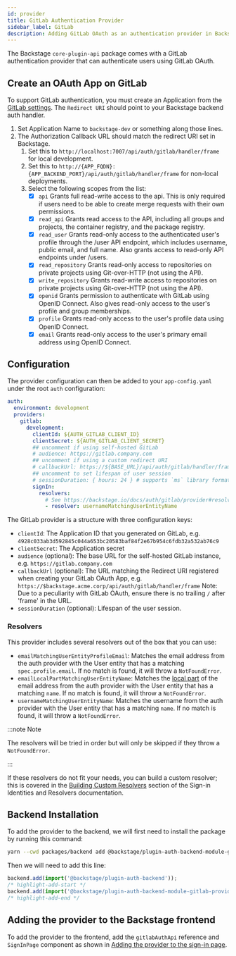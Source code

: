 ```yaml
---
id: provider
title: GitLab Authentication Provider
sidebar_label: GitLab
description: Adding GitLab OAuth as an authentication provider in Backstage
---
```


The Backstage `core-plugin-api` package comes with a GitLab authentication
provider that can authenticate users using GitLab OAuth.

## Create an OAuth App on GitLab

To support GitLab authentication, you must create an Application from the
[GitLab settings](https://gitlab.com/-/profile/applications). The `Redirect URI`
should point to your Backstage backend auth handler.

1. Set Application Name to `backstage-dev` or something along those lines.
2. The Authorization Callback URL should match the redirect URI set in Backstage.
   1. Set this to `http://localhost:7007/api/auth/gitlab/handler/frame` for local development.
   2. Set this to `http://{APP_FQDN}:{APP_BACKEND_PORT}/api/auth/gitlab/handler/frame` for non-local deployments.
   3. Select the following scopes from the list:
      - [x] `api` Grants full read-write access to the api. This is only required if users need to be able to create merge requests with their own permissions.
      - [x] `read_api` Grants read access to the API, including all groups and projects, the container registry, and the package registry.
      - [x] `read_user` Grants read-only access to the authenticated user's profile through the /user API endpoint, which includes username, public email, and full name. Also grants access to read-only API endpoints under /users.
      - [x] `read_repository` Grants read-only access to repositories on private projects using Git-over-HTTP (not using the API).
      - [x] `write_repository` Grants read-write access to repositories on private projects using Git-over-HTTP (not using the API).
      - [x] `openid` Grants permission to authenticate with GitLab using OpenID Connect. Also gives read-only access to the user's profile and group memberships.
      - [x] `profile` Grants read-only access to the user's profile data using OpenID Connect.
      - [x] `email` Grants read-only access to the user's primary email address using OpenID Connect.

## Configuration

The provider configuration can then be added to your `app-config.yaml` under the
root `auth` configuration:

```yaml
auth:
  environment: development
  providers:
    gitlab:
      development:
        clientId: ${AUTH_GITLAB_CLIENT_ID}
        clientSecret: ${AUTH_GITLAB_CLIENT_SECRET}
        ## uncomment if using self-hosted GitLab
        # audience: https://gitlab.company.com
        ## uncomment if using a custom redirect URI
        # callbackUrl: https://${BASE_URL}/api/auth/gitlab/handler/frame
        ## uncomment to set lifespan of user session
        # sessionDuration: { hours: 24 } # supports `ms` library format (e.g. '24h', '2 days'), ISO duration, "human duration" as used in code
        signIn:
          resolvers:
            # See https://backstage.io/docs/auth/gitlab/provider#resolvers for more resolvers
            - resolver: usernameMatchingUserEntityName
```

The GitLab provider is a structure with three configuration keys:

- `clientId`: The Application ID that you generated on GitLab, e.g.
  `4928c033ab3d592845c044a653bc20583baf84f2e67b954c6fdb32a532ab76c9`
- `clientSecret`: The Application secret
- `audience` (optional): The base URL for the self-hosted GitLab instance, e.g.
  `https://gitlab.company.com`
- `callbackUrl` (optional): The URL matching the Redirect URI registered when creating your GitLab OAuth App, e.g.
  `https://$backstage.acme.corp/api/auth/gitlab/handler/frame`
  Note: Due to a peculiarity with GitLab OAuth, ensure there is no trailing `/` after 'frame' in the URL.
- `sessionDuration` (optional): Lifespan of the user session.

### Resolvers

This provider includes several resolvers out of the box that you can use:

- `emailMatchingUserEntityProfileEmail`: Matches the email address from the auth provider with the User entity that has a matching `spec.profile.email`. If no match is found, it will throw a `NotFoundError`.
- `emailLocalPartMatchingUserEntityName`: Matches the [local part](https://en.wikipedia.org/wiki/Email_address#Local-part) of the email address from the auth provider with the User entity that has a matching `name`. If no match is found, it will throw a `NotFoundError`.
- `usernameMatchingUserEntityName`: Matches the username from the auth provider with the User entity that has a matching `name`. If no match is found, it will throw a `NotFoundError`.

:::note Note

The resolvers will be tried in order but will only be skipped if they throw a `NotFoundError`.

:::

If these resolvers do not fit your needs, you can build a custom resolver; this is covered in the [Building Custom Resolvers](../identity-resolver.md#building-custom-resolvers) section of the Sign-in Identities and Resolvers documentation.

## Backend Installation

To add the provider to the backend, we will first need to install the package by running this command:

```bash title="from your Backstage root directory"
yarn --cwd packages/backend add @backstage/plugin-auth-backend-module-gitlab-provider
```

Then we will need to add this line:

```ts title="in packages/backend/src/index.ts"
backend.add(import('@backstage/plugin-auth-backend'));
/* highlight-add-start */
backend.add(import('@backstage/plugin-auth-backend-module-gitlab-provider'));
/* highlight-add-end */
```

## Adding the provider to the Backstage frontend

To add the provider to the frontend, add the `gitlabAuthApi` reference and
`SignInPage` component as shown in
[Adding the provider to the sign-in page](../index.md#sign-in-configuration).
